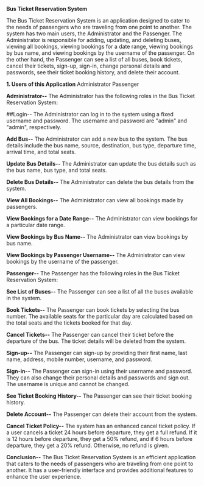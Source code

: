 **Bus Ticket Reservation System**

The Bus Ticket Reservation System is an application designed to cater to the needs of passengers who are traveling from one point to another. The system has two main users, the Administrator and the Passenger. The Administrator is responsible for adding, updating, and deleting buses, viewing all bookings, viewing bookings for a date range, viewing bookings by bus name, and viewing bookings by the username of the passenger. On the other hand, the Passenger can see a list of all buses, book tickets, cancel their tickets, sign-up, sign-in, change personal details and passwords, see their ticket booking history, and delete their account.

**1. Users of this Application**
   Administrator
   Passenger
   
   
**Administrator--**
        The Administrator has the following roles in the Bus Ticket Reservation System:

##Login--
         The Administrator can log in to the system using a fixed username and password. The username and password are "admin" and "admin", respectively.

**Add Bus--**
         The Administrator can add a new bus to the system. The bus details include the bus name, source, destination, bus type, departure time, arrival time, and              total seats.

**Update Bus Details--**
         The Administrator can update the bus details such as the bus name, bus type, and total seats.

**Delete Bus Details--**
         The Administrator can delete the bus details from the system.

**View All Bookings--**
         The Administrator can view all bookings made by passengers.

**View Bookings for a Date Range--**
         The Administrator can view bookings for a particular date range.

**View Bookings by Bus Name--**
         The Administrator can view bookings by bus name.

**View Bookings by Passenger Username--**
         The Administrator can view bookings by the username of the passenger.

**Passenger--**
         The Passenger has the following roles in the Bus Ticket Reservation System:

**See List of Buses--**
         The Passenger can see a list of all the buses available in the system.

**Book Tickets--**
         The Passenger can book tickets by selecting the bus number. The available seats for the particular day are calculated based on the total seats and the tickets          booked for that day.

**Cancel Tickets--**
         The Passenger can cancel their ticket before the departure of the bus. The ticket details will be deleted from the system.

**Sign-up--**
         The Passenger can sign-up by providing their first name, last name, address, mobile number, username, and password.

**Sign-in--**
         The Passenger can sign-in using their username and password. They can also change their personal details and passwords and sign out. The username is unique             and cannot be changed.

**See Ticket Booking History--**
         The Passenger can see their ticket booking history.

**Delete Account--**
         The Passenger can delete their account from the system.


**Cancel Ticket Policy--**
         The system has an enhanced cancel ticket policy. If a user cancels a ticket 24 hours before departure, they get a full refund. If it is 12 hours before                departure, they get a 50% refund, and if 6 hours before departure, they get a 20% refund. Otherwise, no refund is given.


**Conclusion--**
         The Bus Ticket Reservation System is an efficient application that caters to the needs of passengers who are traveling from one point to another. It has a              user-friendly interface and provides additional features to enhance the user experience.
   
